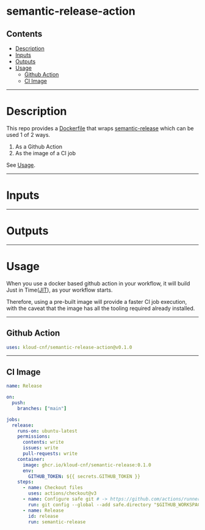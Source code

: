 # semantic-release-action

<!-- START doctoc generated TOC please keep comment here to allow auto update -->
<!-- DON'T EDIT THIS SECTION, INSTEAD RE-RUN doctoc TO UPDATE -->
## Contents

- [Description](#description)
- [Inputs](#inputs)
- [Outputs](#outputs)
- [Usage](#usage)
  - [Github Action](#github-action)
  - [CI Image](#ci-image)

<!-- END doctoc generated TOC please keep comment here to allow auto update -->

---

# Description

This repo provides a [Dockerfile](./Dockerfile) that wraps [semantic-release](https://github.com/semantic-release/semantic-release) which can be used 1 of 2 ways.
1. As a Github Action
2. As the image of a CI job

See [Usage](#usage).

---

# Inputs

<!-- TODO -->

---

# Outputs

<!-- TODO -->

---

# Usage

When you use a docker based github action in your workflow, it will build Just in Time([JIT](https://en.wikipedia.org/wiki/Just-in-time_compilation)), as your workflow starts.

Therefore, using a pre-built image will provide a faster CI job execution, with the caveat that the image has all the tooling required already installed.

---

## Github Action
```yaml
uses: kloud-cnf/semantic-release-action@v0.1.0
```

---

## CI Image
```yaml
name: Release

on:
  push:
    branches: ["main"]

jobs:
  release:
    runs-on: ubuntu-latest
    permissions:
      contents: write
      issues: write
      pull-requests: write
    container:
      image: ghcr.io/kloud-cnf/semantic-release:0.1.0
      env:
        GITHUB_TOKEN: ${{ secrets.GITHUB_TOKEN }}
    steps:
      - name: Checkout files
        uses: actions/checkout@v3
      - name: Configure safe git # -> https://github.com/actions/runner/issues/2033
        run: git config --global --add safe.directory "$GITHUB_WORKSPACE"
      - name: Release
        id: release
        run: semantic-release
```
